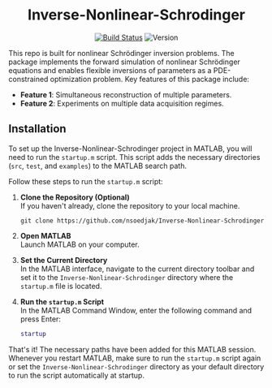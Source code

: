 <div align="center">

# Inverse-Nonlinear-Schrodinger
</div>

<div align="center">

[![Build Status](https://travis-ci.com/your/Inverse-Nonlinear-Schrodinger.svg?branch=master)](https://travis-ci.com/your/Inverse-Nonlinear-Schrodinger)
![Version](https://img.shields.io/badge/version-0.1.0-blue)

</div>




This repo is built for nonlinear Schrödinger inversion problems. The package implements the forward simulation of nonlinear Schrödinger equations and enables flexible inversions of parameters as a PDE-constrained optimization problem. Key features of this package include:

- **Feature 1**: Simultaneous reconstruction of multiple parameters.
- **Feature 2**: Experiments on multiple data acquisition regimes.


## Installation



To set up the Inverse-Nonlinear-Schrodinger project in MATLAB, you will need to run the `startup.m` script. This script adds the necessary directories (`src`, `test`, and `examples`) to the MATLAB search path.

Follow these steps to run the `startup.m` script:

1. **Clone the Repository (Optional)**  
    If you haven't already, clone the repository to your local machine.
    ```
    git clone https://github.com/nsoedjak/Inverse-Nonlinear-Schrodinger
    ```
    
2. **Open MATLAB**  
    Launch MATLAB on your computer.

3. **Set the Current Directory**  
    In the MATLAB interface, navigate to the current directory toolbar and set it to the `Inverse-Nonlinear-Schrodinger` directory where the `startup.m` file is located. 

4. **Run the `startup.m` Script**  
    In the MATLAB Command Window, enter the following command and press Enter:
    ```matlab
    startup
    ```

That's it! The necessary paths have been added for this MATLAB session. Whenever you restart MATLAB, make sure to run the `startup.m` script again or set the `Inverse-Nonlinear-Schrodinger` directory as your default directory to run the script automatically at startup.
